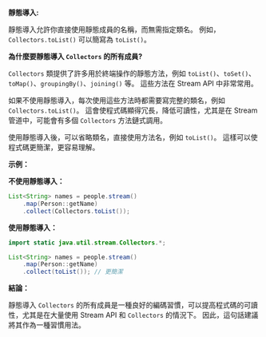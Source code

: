 
**靜態導入:**

靜態導入允許你直接使用靜態成員的名稱，而無需指定類名。  例如，`Collectors.toList()` 可以簡寫為 `toList()`。

**為什麼要靜態導入 `Collectors` 的所有成員?**

`Collectors` 類提供了許多用於終端操作的靜態方法，例如 `toList()`、`toSet()`、`toMap()`、`groupingBy()`、`joining()` 等。  這些方法在 Stream API 中非常常用。

如果不使用靜態導入，每次使用這些方法時都需要寫完整的類名，例如 `Collectors.toList()`。  這會使程式碼顯得冗長，降低可讀性，尤其是在 Stream 管道中，可能會有多個 `Collectors` 方法鏈式調用。

使用靜態導入後，可以省略類名，直接使用方法名，例如 `toList()`。  這樣可以使程式碼更簡潔，更容易理解。

**示例：**

**不使用靜態導入：**

```java
List<String> names = people.stream()
    .map(Person::getName)
    .collect(Collectors.toList());
```

**使用靜態導入：**

```java
import static java.util.stream.Collectors.*;

List<String> names = people.stream()
    .map(Person::getName)
    .collect(toList()); // 更簡潔
```

**結論：**

靜態導入 `Collectors` 的所有成員是一種良好的編碼習慣，可以提高程式碼的可讀性，尤其是在大量使用 Stream API 和 `Collectors` 的情況下。  因此，這句話建議將其作為一種習慣用法。


